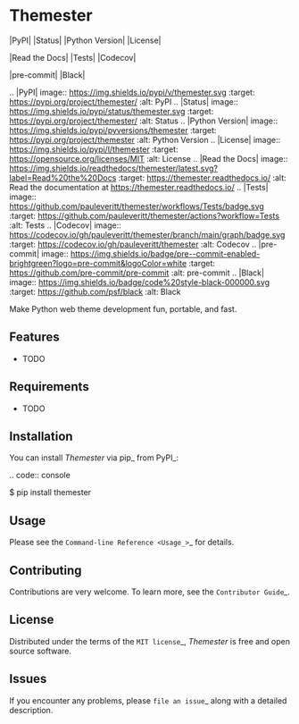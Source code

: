 Themester
=========

|PyPI| |Status| |Python Version| |License|

|Read the Docs| |Tests| |Codecov|

|pre-commit| |Black|

.. |PyPI| image:: https://img.shields.io/pypi/v/themester.svg
   :target: https://pypi.org/project/themester/
   :alt: PyPI
.. |Status| image:: https://img.shields.io/pypi/status/themester.svg
   :target: https://pypi.org/project/themester/
   :alt: Status
.. |Python Version| image:: https://img.shields.io/pypi/pyversions/themester
   :target: https://pypi.org/project/themester
   :alt: Python Version
.. |License| image:: https://img.shields.io/pypi/l/themester
   :target: https://opensource.org/licenses/MIT
   :alt: License
.. |Read the Docs| image:: https://img.shields.io/readthedocs/themester/latest.svg?label=Read%20the%20Docs
   :target: https://themester.readthedocs.io/
   :alt: Read the documentation at https://themester.readthedocs.io/
.. |Tests| image:: https://github.com/pauleveritt/themester/workflows/Tests/badge.svg
   :target: https://github.com/pauleveritt/themester/actions?workflow=Tests
   :alt: Tests
.. |Codecov| image:: https://codecov.io/gh/pauleveritt/themester/branch/main/graph/badge.svg
   :target: https://codecov.io/gh/pauleveritt/themester
   :alt: Codecov
.. |pre-commit| image:: https://img.shields.io/badge/pre--commit-enabled-brightgreen?logo=pre-commit&logoColor=white
   :target: https://github.com/pre-commit/pre-commit
   :alt: pre-commit
.. |Black| image:: https://img.shields.io/badge/code%20style-black-000000.svg
   :target: https://github.com/psf/black
   :alt: Black

Make Python web theme development fun, portable, and fast.

Features
--------

* TODO


Requirements
------------

* TODO


Installation
------------

You can install *Themester* via pip_ from PyPI_:

.. code:: console

   $ pip install themester


Usage
-----

Please see the `Command-line Reference <Usage_>`_ for details.


Contributing
------------

Contributions are very welcome.
To learn more, see the `Contributor Guide`_.


License
-------

Distributed under the terms of the `MIT license`_,
*Themester* is free and open source software.


Issues
------

If you encounter any problems,
please `file an issue`_ along with a detailed description.

